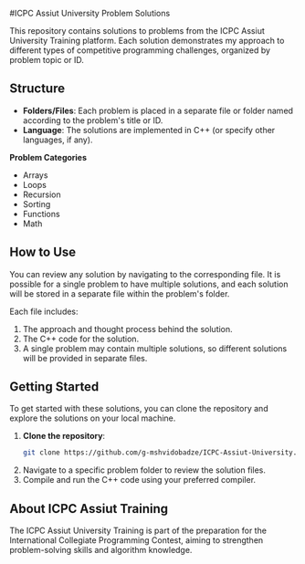 #ICPC Assiut University Problem Solutions

This repository contains solutions to problems from the ICPC Assiut University Training platform. Each solution demonstrates my approach to different types of competitive programming challenges, organized by problem topic or ID.


## Structure
- **Folders/Files**: Each problem is placed in a separate file or folder named according to the problem's title or ID.
- **Language**: The solutions are implemented in C++ (or specify other languages, if any).

 **Problem Categories**
  - Arrays
  - Loops
  - Recursion
  - Sorting
  - Functions
  - Math

## How to Use
You can review any solution by navigating to the corresponding file. It is possible for a single problem to have multiple solutions, and each solution will be stored in a separate file within the problem's folder. 

Each file includes:
1. The approach and thought process behind the solution.
2. The C++ code for the solution.
3. A single problem may contain multiple solutions, so different solutions will be provided in separate files.

## Getting Started
To get started with these solutions, you can clone the repository and explore the solutions on your local machine.

1. **Clone the repository**:
   ```bash
   git clone https://github.com/g-mshvidobadze/ICPC-Assiut-University.git
   
2. Navigate to a specific problem folder to review the solution files.
3. Compile and run the C++ code using your preferred compiler.

## About ICPC Assiut Training
The ICPC Assiut University Training is part of the preparation for the International Collegiate Programming Contest, aiming to strengthen problem-solving skills and algorithm knowledge.

